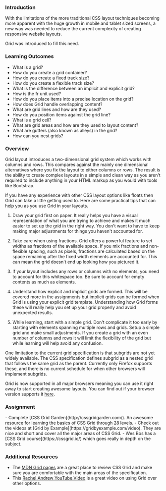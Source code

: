 ### Introduction
With the limitations of the more traditional CSS layout techniques becoming more apparent with the huge growth in mobile and tablet sized screens, a new way was needed to reduce the current complexity of creating responsive website layouts.

Grid was introduced to fill this need.


### Learning Outcomes
- What is a grid?
- How do you create a grid container?
- How do you create a fixed track size?
- How do you create a flexible track size?
- What is the difference between an implicit and explicit grid?
- How is the fr unit used?
- How do you place items into a precise location on the grid?
- How does Grid handle overlapping content?
- What are grid lines and how are they used?
- How do you position items against the grid line?
- What is a grid cell?
- What are grid areas and how are they used to layout content?
- What are gutters (also known as alleys) in the grid?
- How can you nest grids?

### Overview
Grid layout introduces a two-dimensional grid system which works with columns and rows. This compares against the mainly one dimensional alternatives where you fix the layout to either columns or rows. The result is the ability to create complex layouts in a simple and clean way as you aren't required to include anything in your HTML markup as you would with tools like Bootstrap.

If you have any experience with other CSS layout options like floats then Grid can take a little getting used to. Here are some practical tips that can help you as you use Grid in your layouts.

1) Draw your grid first on paper. It really helps you have a visual representation of what you are trying to achieve and makes it much easier to set up the grid in the right way. You don't want to have to keep making major adjustments for things you haven't accounted for.

2) Take care when using fractions. Grid offers a powerful feature to set widths as fractions of the available space. If you mix fractions and non-flexible spacing, such as pixels, fractions are calculated based on the space remaining after the fixed width elements are accounted for. This can mean the grid doesn't end up looking how you pictured it.

3) If your layout includes any rows or columns with no elements, you need to account for this whitespace too. Be sure to account for empty contents as much as elements.

4) Understand how explicit and implicit grids are formed. This will be covered more in the assignments but implicit grids can be formed when Grid is using your explicit grid template. Understanding how Grid forms these will really help you set up your grid properly and avoid unexpected results.

5) While learning, start with a simple grid. Don't complicate it too early by starting with elements spanning multiple rows and grids. Setup a simple grid and make small adjustments. If you create a grid with an even number of columns and rows it will limit the flexibility of the grid but while learning will help avoid any confusion.

One limitation to the current grid specification is that subgrids are not yet widely available. The CSS specification defines subgrid as a nested grid that follows the same grid as the parent. Currently only Firefox supports these, and there is no current schedule for when other browsers will implement subgrids. 

Grid is now supported in all major browsers meaning you can use it right away to start creating awesome layouts. You can find out if your browser version supports it [here](https://caniuse.com/#feat=css-grid).


### Assignment
<div class="lesson-content__panel" markdown="1">
- Complete [CSS Grid Garden](http://cssgridgarden.com/). An awesome resource for learning the basics of CSS Grid through 28 levels.
- Check out the videos at [Grid by Example](https://gridbyexample.com/video). They are nice and short and cover all the major areas of CSS Grid.
- Wes Bos has a [CSS Grid course](https://cssgrid.io/) which goes really in depth on the subject.
</div>

### Additional Resources
- The [MDN Grid pages](https://developer.mozilla.org/en-US/docs/Web/CSS/CSS_Grid_Layout) are a great place to review CSS Grid and make sure you are comfortable with the main areas of the specification.
- This [Rachel Andrew YouTube Video](https://youtu.be/N5Lt1SLqBmQ) is a great video on using Grid over other options.
